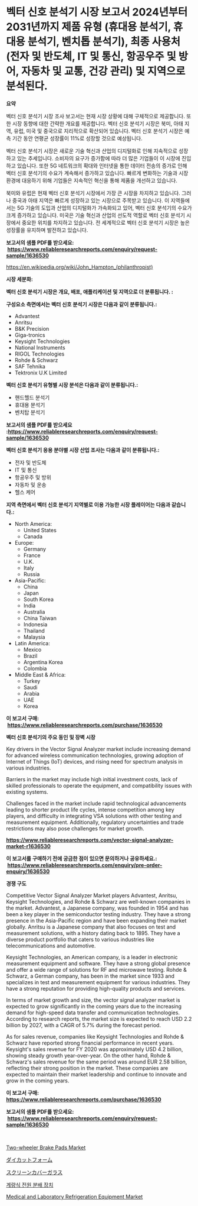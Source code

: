 <p><h1>벡터 신호 분석기 시장 보고서 2024년부터 2031년까지 제품 유형 (휴대용 분석기, 휴대용 분석기, 벤치톱 분석기), 최종 사용처 (전자 및 반도체, IT 및 통신, 항공우주 및 방어, 자동차 및 교통, 건강 관리) 및 지역으로 분석된다.</h1></p><p><strong>요약</strong></p>
<p><p>벡터 신호 분석기 시장 조사 보고서는 현재 시장 상황에 대해 구체적으로 제공합니다. 또한 시장 동향에 대한 간략한 개요를 제공합니다. 벡터 신호 분석기 시장은 북미, 아태 지역, 유럽, 미국 및 중국으로 지리적으로 확산되어 있습니다. 벡터 신호 분석기 시장은 예측 기간 동안 연평균 성장률이 11%로 성장할 것으로 예상됩니다.</p><p>벡터 신호 분석기 시장은 새로운 기술 혁신과 산업의 디지털화로 인해 지속적으로 성장하고 있는 추세입니다. 소비자의 요구가 증가함에 따라 더 많은 기업들이 이 시장에 진입하고 있습니다. 또한 5G 네트워크의 확대와 인터넷을 통한 데이터 전송의 증가로 인해 벡터 신호 분석기의 수요가 계속해서 증가하고 있습니다. 빠르게 변화하는 기술과 시장 환경에 대응하기 위해 기업들은 지속적인 혁신을 통해 제품을 개선하고 있습니다.</p><p>북미와 유럽은 현재 벡터 신호 분석기 시장에서 가장 큰 시장을 차지하고 있습니다. 그러나 중국과 아태 지역은 빠르게 성장하고 있는 시장으로 주목받고 있습니다. 이 지역들에서는 5G 기술의 도입과 산업의 디지털화가 가속화되고 있어, 벡터 신호 분석기의 수요가 크게 증가하고 있습니다. 미국은 기술 혁신과 산업의 선도적 역할로 벡터 신호 분석기 시장에서 중요한 위치를 차지하고 있습니다. 전 세계적으로 벡터 신호 분석기 시장은 높은 성장률을 유지하며 발전하고 있습니다.</p></p>
<p><strong>보고서의 샘플 PDF를 받으세요: &nbsp;<a href="https://www.reliableresearchreports.com/enquiry/request-sample/1636530">https://www.reliableresearchreports.com/enquiry/request-sample/1636530</a></strong></p>
<p><a href="https://en.wikipedia.org/wiki/John_Hampton_(philanthropist)">https://en.wikipedia.org/wiki/John_Hampton_(philanthropist)</a></p>
<p><strong>시장 세분화:</strong></p>
<p><strong> 벡터 신호 분석기 시장은 개요, 배포, 애플리케이션 및 지역으로 더 분류됩니다. :</strong></p>
<p><strong>구성요소 측면에서는 벡터 신호 분석기 시장은 다음과 같이 분류됩니다.:</strong></p>
<p><ul><li>Advantest</li><li>Anritsu</li><li>B&K Precision</li><li>Giga-tronics</li><li>Keysight Technologies</li><li>National Instruments</li><li>RIGOL Technologies</li><li>Rohde & Schwarz</li><li>SAF Tehnika</li><li>Tektronix U.K Limited</li></ul></p>
<p><strong> 벡터 신호 분석기 유형별 시장 분석은 다음과 같이 분류됩니다.:</strong></p>
<p><ul><li>핸드헬드 분석기</li><li>휴대용 분석기</li><li>벤치탑 분석기</li></ul></p>
<p><strong>보고서의 샘플 PDF를 받으세요 :<a href="https://www.reliableresearchreports.com/enquiry/request-sample/1636530">https://www.reliableresearchreports.com/enquiry/request-sample/1636530</a></strong></p>
<p><strong> 벡터 신호 분석기 응용 분야별 시장 산업 조사는 다음과 같이 분류됩니다.:</strong></p>
<p><ul><li>전자 및 반도체</li><li>IT 및 통신</li><li>항공우주 및 방위</li><li>자동차 및 운송</li><li>헬스 케어</li></ul></p>
<p><strong>지역 측면에서 벡터 신호 분석기 지역별로 이용 가능한 시장 플레이어는 다음과 같습니다.:</strong></p>
<p><ul>
    <li>
        North America:
        <ul>
            <li>United States</li>
            <li>Canada</li>
        </ul>
    </li>
    <li>
        Europe:
        <ul>
            <li>Germany</li>
            <li>France</li>
            <li>U.K.</li>
            <li>Italy</li>
            <li>Russia</li>
        </ul>
    </li>
    <li>
        Asia-Pacific:
        <ul>
            <li>China</li>
            <li>Japan</li>
            <li>South Korea</li>
            <li>India</li>
            <li>Australia</li>
            <li>China Taiwan</li>
            <li>Indonesia</li>
            <li>Thailand</li>
            <li>Malaysia</li>
        </ul>
    </li>
    <li>
        Latin America:
        <ul>
            <li>Mexico</li>
            <li>Brazil</li>
            <li>Argentina Korea</li>
            <li>Colombia</li>
        </ul>
    </li>
    <li>
        Middle East & Africa:
        <ul>
            <li>Turkey</li>
            <li>Saudi</li>
            <li>Arabia</li>
            <li>UAE</li>
            <li>Korea</li>
        </ul>
    </li>
    </ul></p>
<p><strong>이 보고서 구매: &nbsp;<a href="https://www.reliableresearchreports.com/purchase/1636530">https://www.reliableresearchreports.com/purchase/1636530</a></strong></p>
<p><strong>벡터 신호 분석기의 주요 동인 및 장벽 시장</strong></p>
<p><p>Key drivers in the Vector Signal Analyzer market include increasing demand for advanced wireless communication technologies, growing adoption of Internet of Things (IoT) devices, and rising need for spectrum analysis in various industries.</p><p>Barriers in the market may include high initial investment costs, lack of skilled professionals to operate the equipment, and compatibility issues with existing systems.</p><p>Challenges faced in the market include rapid technological advancements leading to shorter product life cycles, intense competition among key players, and difficulty in integrating VSA solutions with other testing and measurement equipment. Additionally, regulatory uncertainties and trade restrictions may also pose challenges for market growth.</p></p>
<p><strong><a href="https://www.reliableresearchreports.com/vector-signal-analyzer-market-r1636530">https://www.reliableresearchreports.com/vector-signal-analyzer-market-r1636530</a></strong></p>
<p><strong>이 보고서를 구매하기 전에 궁금한 점이 있으면 문의하거나 공유하세요.: &nbsp;<a href="https://www.reliableresearchreports.com/enquiry/pre-order-enquiry/1636530">https://www.reliableresearchreports.com/enquiry/pre-order-enquiry/1636530</a></strong></p>
<p><strong>경쟁 구도</strong></p>
<p><p>Competitive Vector Signal Analyzer Market players Advantest, Anritsu, Keysight Technologies, and Rohde & Schwarz are well-known companies in the market. Advantest, a Japanese company, was founded in 1954 and has been a key player in the semiconductor testing industry. They have a strong presence in the Asia-Pacific region and have been expanding their market globally. Anritsu is a Japanese company that also focuses on test and measurement solutions, with a history dating back to 1895. They have a diverse product portfolio that caters to various industries like telecommunications and automotive.</p><p>Keysight Technologies, an American company, is a leader in electronic measurement equipment and software. They have a strong global presence and offer a wide range of solutions for RF and microwave testing. Rohde & Schwarz, a German company, has been in the market since 1933 and specializes in test and measurement equipment for various industries. They have a strong reputation for providing high-quality products and services.</p><p>In terms of market growth and size, the vector signal analyzer market is expected to grow significantly in the coming years due to the increasing demand for high-speed data transfer and communication technologies. According to research reports, the market size is expected to reach USD 2.2 billion by 2027, with a CAGR of 5.7% during the forecast period.</p><p>As for sales revenue, companies like Keysight Technologies and Rohde & Schwarz have reported strong financial performance in recent years. Keysight's sales revenue for FY 2020 was approximately USD 4.2 billion, showing steady growth year-over-year. On the other hand, Rohde & Schwarz's sales revenue for the same period was around EUR 2.58 billion, reflecting their strong position in the market. These companies are expected to maintain their market leadership and continue to innovate and grow in the coming years.</p></p>
<p><strong>이 보고서 구매: &nbsp; <a href="https://www.reliableresearchreports.com/purchase/1636530">https://www.reliableresearchreports.com/purchase/1636530</a></strong></p>
<p><strong>보고서의 샘플 PDF를 받으세요: &nbsp;<a href="https://www.reliableresearchreports.com/enquiry/request-sample/1636530">https://www.reliableresearchreports.com/enquiry/request-sample/1636530</a></strong><strong></strong></p>
<p>&nbsp;</p>
<p><p><a href="https://github.com/fkhcgcyl33/Market-Research-Report-List-1/blob/main/two-wheeler-brake-pads-market.md">Two-wheeler Brake Pads Market</a></p><p><a href="https://github.com/RandallRunte2023/Market-Research-Report-List-2/blob/main/99756773633.md">ダイカットフォーム</a></p><p><a href="https://github.com/DanykaKilback/Market-Research-Report-List-2/blob/main/68402223634.md">スクリーンカバーガラス</a></p><p><a href="https://github.com/LuckeyCorbin/Market-Research-Report-List-1/blob/main/69716407788.md">계량식 전원 분배 장치</a></p><p><a href="https://github.com/ctanaka235/Market-Research-Report-List-1/blob/main/medical-and-laboratory-refrigeration-equipment-market.md">Medical and Laboratory Refrigeration Equipment Market</a></p></p>
